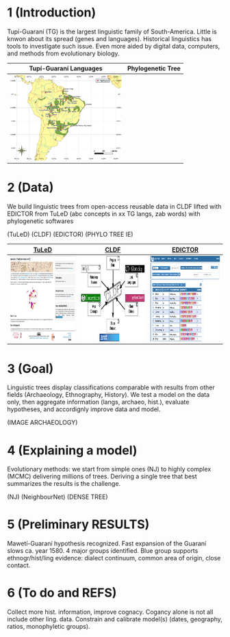 # 1 (Introduction)
<p style='text-align: justify;'>

Tupí-Guaraní (TG) is the largest linguistic family of South-America. Little is knwon about its spread (genes and languages). Historical linguistics has tools to investigate such issue. Even more aided by digital data, computers, and methods from evolutionary biology.

</p>

Tupí-Guaraní Languages |  Phylogenetic Tree
:-------------------------:|:-------------------------:
<img src="TG_map.png" width="260" height="200"> | 


# 2 (Data)

We build linguistic trees from open-access reusable data in CLDF lifted with EDICTOR from TuLeD (abc concepts in xx TG langs, zab words) with phylogenetic softwares

(TuLeD) (CLDF) (EDICTOR) (PHYLO TREE IE)

[TuLeD](https://tuled.org) |  [CLDF](https://cldf.clld.org) | [EDICTOR](https://digling.org/edictor/) |
:-------------------------:|:-------------------------:|:-------------------------:
<img src="tuled.png" width="280" height="200"> | <img src="cldf.png" width="280" height="200"> | <img src="edictor.png" width="280" height="200">


# 3 (Goal)

Linguistic trees display classifications comparable with results from other fields (Archaeology, Ethnography, History). We test a model on the data only, then aggregate information (langs, archaeo, hist.), evaluate hypotheses, and accordignly improve data and model. 

(IMAGE ARCHAEOLOGY) 


# 4 (Explaining a model)

Evolutionary methods: we start from simple ones (NJ) to highly complex (MCMC) delivering millions of trees. Deriving a single tree that best summarizes the results is the challenge.


(NJ) (NeighbourNet) (DENSE TREE)


# 5 (Preliminary RESULTS)

Mawetí-Guaraní hypothesis recognized. Fast expansion of the Guaraní slows ca. year 1580. 4 major groups identified. Blue group supports ethnogr/hist/ling evidence: dialect continuum, common area of origin, close contact. 

# 6 (To do and REFS)


Collect more hist. information, improve cognacy. Cogancy alone is not all include other ling. data. Constrain and calibrate model(s) (dates, geography, ratios, monophyletic groups). 
